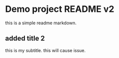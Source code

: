 # Demo project README v2
this is a simple readme markdown.

## added title 2
this is my subtitle.
this will cause issue.
